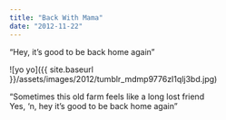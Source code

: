 ```yaml
---
title: "Back With Mama"
date: "2012-11-22"
---
```


“Hey, it’s good to be back home again”

![yo yo]({{ site.baseurl }}/assets/images/2012/tumblr_mdmp9776zI1qlj3bd.jpg)

“Sometimes this old farm feels like a long lost friend  
Yes, ‘n, hey it’s good to be back home again”
